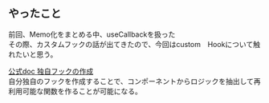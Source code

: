 ## やったこと
前回、Memo化をまとめる中、useCallbackを扱った  
その際、カスタムフックの話が出てきたので、今回はcustom　Hookについて触れたいと思う。  

[公式doc 独自フックの作成](https://ja.reactjs.org/docs/hooks-custom.html)  
自分独自のフックを作成することで、コンポーネントからロジックを抽出して再利用可能な関数を作ることが可能になる。  
